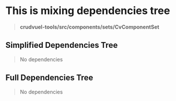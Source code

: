 # This is mixing dependencies tree

> **crudvuel-tools/src/components/sets/CvComponentSet**

## Simplified Dependencies Tree

> No dependencies

## Full Dependencies Tree

> No dependencies
